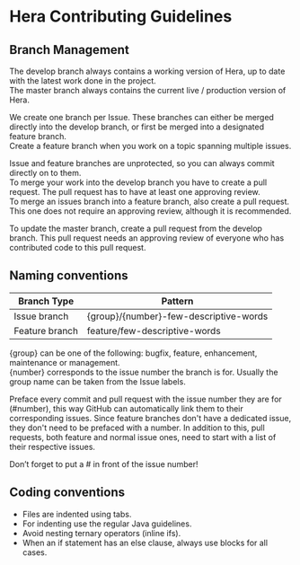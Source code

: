 # Hera Contributing Guidelines

## Branch Management

The develop branch always contains a working version of Hera, up to date with the latest work done in the project.  
The master branch always contains the current live / production version of Hera.  

We create one branch per Issue. These branches can either be merged directly into the develop branch, or first be merged into a designated feature branch.  
Create a feature branch when you work on a topic spanning multiple issues.  

Issue and feature branches are unprotected, so you can always commit directly on to them.  
To merge your work into the develop branch you have to create a pull request. The pull request has to have at least one approving review.  
To merge an issues branch into a feature branch, also create a pull request. This one does not require an approving review, although it is recommended.  

To update the master branch, create a pull request from the develop branch. This pull request needs an approving review of everyone who has contributed code to this pull request.  


## Naming conventions

Branch Type | Pattern
----------- | -------
Issue branch | {group}/{number}-few-descriptive-words
Feature branch | feature/few-descriptive-words

{group} can be one of the following: bugfix, feature, enhancement, maintenance or management.  
{number} corresponds to the issue number the branch is for. Usually the group name can be taken from the Issue labels.  

Preface every commit and pull request with the issue number they are for (#number), this way GitHub can automatically link them to their corresponding issues. Since feature branches don't have a dedicated issue, they don't need to be prefaced with a number.
In addition to this, pull requests, both feature and normal issue ones, need to start with a list of their respective issues.

Don’t forget to put a # in front of the issue number!  

## Coding conventions

* Files are indented using tabs.
* For indenting use the regular Java guidelines.
* Avoid nesting ternary operators (inline ifs).
* When an if statement has an else clause, always use blocks for all cases.
